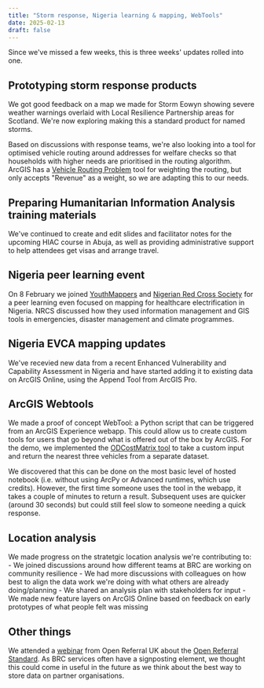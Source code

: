 ```yaml
---
title: "Storm response, Nigeria learning & mapping, WebTools"
date: 2025-02-13
draft: false
---
```


Since we've missed a few weeks, this is three weeks' updates rolled into one. 

## Prototyping storm response products
We got good feedback on a map we made for Storm Eowyn showing severe weather warnings overlaid with Local Resilience Partnership areas for Scotland. We're now exploring making this a standard product for named storms. 

Based on discussions with response teams, we're also looking into a tool for optimised vehicle routing around addresses for welfare checks so that households with higher needs are prioritised in the routing algorithm. ArcGIS has a [Vehicle Routing Problem](https://pro.arcgis.com/en/pro-app/latest/tool-reference/ready-to-use/itemdesc-solvevehicleroutingproblem.htm) tool for weighting the routing, but only accepts "Revenue" as a weight, so we are adapting this to our needs. 


## Preparing Humanitarian Information Analysis training materials
We've continued to create and edit slides and facilitator notes for the upcoming HIAC course in Abuja, as well as providing administrative support to help attendees get visas and arrange travel. 


## Nigeria peer learning event 
On 8 February we joined [YouthMappers](https://www.youthmappers.org/) and [Nigerian Red Cross Society](https://www.redcrossnigeria.org/) for a peer learning even focused on mapping for healthcare electrification in Nigeria. NRCS discussed how they used information management and GIS tools in emergencies, disaster management and climate programmes. 


## Nigeria EVCA mapping updates
We've recevied new data from a recent Enhanced Vulnerability and Capability Assessment in Nigeria and have started adding it to existing data on ArcGIS Online, using the Append Tool from ArcGIS Pro. 


## ArcGIS Webtools 
We made a proof of concept WebTool: a Python script that can be triggered from an ArcGIS Experience webapp. This could allow us to create custom tools for users that go beyond what is offered out of the box by ArcGIS. For the demo, we implemented the [ODCostMatrix tool](https://developers.arcgis.com/python/latest/api-reference/arcgis.network.toc.html#arcgis.network.ODCostMatrixLayer.solve_od_cost_matrix) to take a custom input and return the nearest three vehicles from a separate dataset. 

We discovered that this can be done on the most basic level of hosted notebook (i.e. without using ArcPy or Advanced runtimes, which use credits). However, the first time someone uses the tool in the webapp, it takes a couple of minutes to return a result. Subsequent uses are quicker (around 30 seconds) but could still feel slow to someone needing a quick response. 

## Location analysis 
We made progress on the stratetgic location analysis we're contributing to: 
	- We joined discussions around how different teams at BRC are working on community resilience 
	- We had more discussions with colleagues on how best to align the data work we're doing with what others are already doing/planning 
	- We shared an analysis plan with stakeholders for input
	- We made new feature layers on ArcGIS Online based on feedback on early prototypes of what people felt was missing


## Other things
We attended a [webinar](https://www.youtube.com/watch?v=BIRIUp-utM4) from Open Referral UK about the [Open Referral Standard](https://openreferraluk.org/about-standard#section-2-heading). As BRC services often have a signposting element, we thought this could come in useful in the future as we think about the best way to store data on partner organisations. 